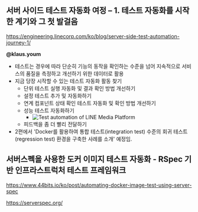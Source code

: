 ## 서버 사이드 테스트 자동화 여정 – 1. 테스트 자동화를 시작한 계기와 그 첫 발걸음
https://engineering.linecorp.com/ko/blog/server-side-test-automation-journey-1/

**@klaus.youm**
- 테스트는 경우에 따라 단순히 기능의 동작을 확인하는 수준을 넘어 지속적으로 서비스의 품질을 측정하고 개선하기 위한 데이터로 활용
- 지금 당장 시작할 수 있는 테스트 자동화 활동 찾기
    - 단위 테스트 실행 자동화 및 결과 확인 방법 개선하기
    - 설정 테스트 추가 및 자동화하기
    - 연계 컴포넌트 상태 확인 테스트 자동화 및 확인 방법 개선하기
    - 성능 테스트 자동화하기
        - ![Test automation of LINE Media Platform](https://engineering-org.line-apps.com/ko/testauto1-7/)
    - 피드백을 좀 더 빨리 전달하기
- 2편에서 'Docker를 활용하여 통합 테스트(integration test) 수준의 회귀 테스트(regression test) 환경을 구축한 사례를 소개' 예정임.

## 서버스펙을 사용한 도커 이미지 테스트 자동화 - RSpec 기반 인프라스트럭처 테스트 프레임워크
https://www.44bits.io/ko/post/automating-docker-image-test-using-server-spec

https://serverspec.org/
